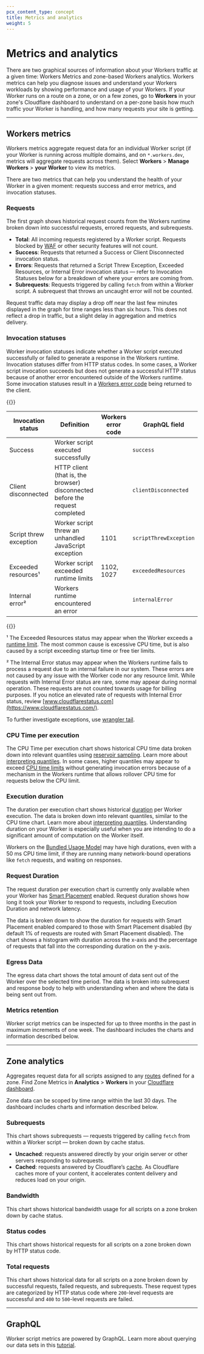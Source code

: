 ```yaml
---
pcx_content_type: concept
title: Metrics and analytics
weight: 5
---
```


# Metrics and analytics

There are two graphical sources of information about your Workers traffic at a given time: Workers Metrics and zone-based Workers analytics. Workers metrics can help you diagnose issues and understand your Workers workloads by showing performance and usage of your Workers. If your Worker runs on a route on a zone, or on a few zones, go to **Workers** in your zone's Cloudflare dashboard to understand on a per-zone basis how much traffic your Worker is handling, and how many requests your site is getting.

---

## Workers metrics

Workers metrics aggregate request data for an individual Worker script (if your Worker is running across multiple domains, and on `*.workers.dev`, metrics will aggregate requests across them). Select **Workers** > **Manage Workers** > **your Worker** to view its metrics.

There are two metrics that can help you understand the health of your Worker in a given moment: requests success and error metrics, and invocation statuses.

### Requests

The first graph shows historical request counts from the Workers runtime broken down into successful requests, errored requests, and subrequests.

- **Total**: All incoming requests registered by a Worker script. Requests blocked by [WAF](https://www.cloudflare.com/waf/) or other security features will not count.
- **Success**: Requests that returned a Success or Client Disconnected invocation status.
- **Errors**: Requests that returned a Script Threw Exception, Exceeded Resources, or Internal Error invocation status — refer to Invocation Statuses below for a breakdown of where your errors are coming from.
- **Subrequests**: Requests triggered by calling `fetch` from within a Worker script. A subrequest that throws an uncaught error will not be counted.

Request traffic data may display a drop off near the last few minutes displayed in the graph for time ranges less than six hours. This does not reflect a drop in traffic, but a slight delay in aggregation and metrics delivery.

### Invocation statuses

Worker invocation statuses indicate whether a Worker script executed successfully or failed to generate a response in the Workers runtime. Invocation statuses differ from HTTP status codes. In some cases, a Worker script invocation succeeds but does not generate a successful HTTP status because of another error encountered outside of the Workers runtime. Some invocation statuses result in a [Workers error code](/workers/learning/debugging-workers/#error-pages-generated-by-workers) being returned to the client.

{{<table-wrap>}}

| Invocation status      | Definition                                                                   | Workers error code | GraphQL field          |
| ---------------------- | ---------------------------------------------------------------------------- | ------------------ | ---------------------- |
| Success                | Worker script executed successfully                                          |                    | `success`              |
| Client disconnected    | HTTP client (that is, the browser) disconnected before the request completed |                    | `clientDisconnected`   |
| Script threw exception | Worker script threw an unhandled JavaScript exception                        | 1101               | `scriptThrewException` |
| Exceeded resources¹    | Worker script exceeded runtime limits                                        | 1102, 1027         | `exceededResources`    |
| Internal error²        | Workers runtime encountered an error                                         |                    | `internalError`        |

{{</table-wrap>}}

¹ The Exceeded Resources status may appear when the Worker exceeds a [runtime limit](/workers/platform/limits/#request-limits). The most common cause is excessive CPU time, but is also caused by a script exceeding startup time or free tier limits.

² The Internal Error status may appear when the Workers runtime fails to process a request due to an internal failure in our system. These errors are not caused by any issue with the Worker code nor any resource limit. While requests with Internal Error status are rare, some may appear during normal operation. These requests are not counted towards usage for billing purposes. If you notice an elevated rate of requests with Internal Error status, review [www.cloudflarestatus.com](https://www.cloudflarestatus.com/).

To further investigate exceptions, use [wrangler tail](/workers/wrangler/commands/#tail).

### CPU Time per execution

The CPU Time per execution chart shows historical CPU time data broken down into relevant quantiles using [reservoir sampling](https://en.wikipedia.org/wiki/Reservoir_sampling). Learn more about [interpreting quantiles](https://www.statisticshowto.com/quantile-definition-find-easy-steps/). In some cases, higher quantiles may appear to exceed [CPU time limits](/workers/platform/limits/#cpu-runtime) without generating invocation errors because of a mechanism in the Workers runtime that allows rollover CPU time for requests below the CPU limit.

### Execution duration 

The duration per execution chart shows historical [duration](/workers/platform/limits/#duration) per Worker execution. The data is broken down into relevant quantiles, similar to the CPU time chart. Learn more about [interpreting quantiles](https://www.statisticshowto.com/quantile-definition-find-easy-steps/). Understanding duration on your Worker is especially useful when you are intending to do a significant amount of computation on the Worker itself.

Workers on the [Bundled Usage Model](/workers/platform/pricing/#usage-models) may have high durations, even with a 50 ms CPU time limit, if they are running many network-bound operations like `fetch` requests, and waiting on responses.

### Request Duration

The request duration per execution chart is currently only available when your Worker has [Smart Placement](/workers/platform/smart-placement) enabled. Request duration shows how long it took your Worker to respond to requests, including Execution Duration and network latency. 

The data is broken down to show the duration for requests with Smart Placement enabled compared to those with Smart Placement disabled (by default 1% of requests are routed with Smart Placement disabled). The chart shows a histogram with duration across the x-axis and the percentage of requests that fall into the corresponding duration on the y-axis. 


### Egress Data

The egress data chart shows the total amount of data sent out of the Worker over the selected time period. The data is broken into subrequest and response body to help with understanding when and where the data is being sent out from.

### Metrics retention

Worker script metrics can be inspected for up to three months in the past in maximum increments of one week. The dashboard includes the charts and information described below.

---

## Zone analytics

Aggregates request data for all scripts assigned to any [routes](/workers/platform/triggers/routes/) defined for a zone. Find Zone Metrics in **Analytics** > **Workers** in your [Cloudflare dashboard](https://dash.cloudflare.com/?zone=analytics/workers).

Zone data can be scoped by time range within the last 30 days. The dashboard includes charts and information described below.

### Subrequests

This chart shows subrequests — requests triggered by calling `fetch` from within a Worker script — broken down by cache status.

- **Uncached**: requests answered directly by your origin server or other servers responding to subrequests.
- **Cached**: requests answered by Cloudflare’s [cache](https://www.cloudflare.com/learning/cdn/what-is-caching/). As Cloudflare caches more of your content, it accelerates content delivery and reduces load on your origin.

### Bandwidth

This chart shows historical bandwidth usage for all scripts on a zone broken down by cache status.

### Status codes

This chart shows historical requests for all scripts on a zone broken down by HTTP status code.

### Total requests

This chart shows historical data for all scripts on a zone broken down by successful requests, failed requests, and subrequests. These request types are categorized by HTTP status code where `200`-level requests are successful and `400` to `500`-level requests are failed.

---

## GraphQL

Worker script metrics are powered by GraphQL. Learn more about querying our data sets in this [tutorial](/analytics/graphql-api/tutorials/querying-workers-metrics/).
